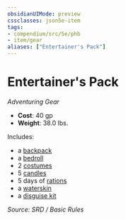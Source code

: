 ```yaml
---
obsidianUIMode: preview
cssclasses: json5e-item
tags:
- compendium/src/5e/phb
- item/gear
aliases: ["Entertainer's Pack"]
---
```

# Entertainer's Pack
*Adventuring Gear*  

- **Cost**: 40 gp
- **Weight**: 38.0 lbs.

Includes:

- a [backpack](compendium/items/backpack.md)  
- a [bedroll](compendium/items/bedroll.md)  
- 2 [costumes](compendium/items/costume-clothes.md)  
- 5 [candles](compendium/items/candle.md)  
- 5 days of [rations](compendium/items/rations-1-day.md)  
- a [waterskin](compendium/items/waterskin.md)  
- a [disguise kit](compendium/items/disguise-kit.md)  

*Source: SRD / Basic Rules*